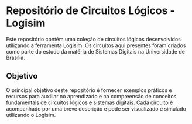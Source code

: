 # Repositório de Circuitos Lógicos - Logisim

Este repositório contém uma coleção de circuitos lógicos desenvolvidos utilizando a ferramenta Logisim. Os circuitos aqui presentes foram criados como parte do estudo da matéria de Sistemas Digitais na Universidade de Brasília.

## Objetivo

O principal objetivo deste repositório é fornecer exemplos práticos e recursos para auxiliar no aprendizado e na compreensão de conceitos fundamentais de circuitos lógicos e sistemas digitais. Cada circuito é acompanhado por uma breve descrição e pode ser visualizado e simulado utilizando o Logisim.


